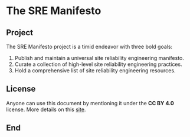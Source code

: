 # The SRE Manifesto

## Project

The SRE Manifesto project is a timid endeavor with three bold goals:

1. Publish and maintain a universal site reliability engineering manifesto.
2. Curate a collection of high-level site reliability engineering practices.
3. Hold a comprehensive list of site reliability engineering resources.

## License

Anyone can use this document by mentioning it under the **CC BY 4.0** license. More details on this [site](http://creativecommons.org/licenses/by/4.0/).

## End
